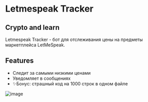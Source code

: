 # Letmespeak Tracker
## Crypto and learn

Letmespeak Tracker - бот для отслеживания цены на предметы маркетплейса LetMeSpeak.

## Features
- Следит за самыми низкими ценами
- Уведомляет в сообщениях
- ✨Бонус: страшный код на 1000 строк в одном файле

![image](https://github.com/user-attachments/assets/c4bca0e8-acb8-4090-9f3c-22f54a1dce01)
